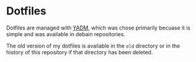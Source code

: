 # Dotfiles

Dotfiles are managed with [YADM](https://yadm.io/), which was chose primarily becuase it is simple and was available in debain repositories.

The old version of my dotfiles is available in the `old` directory or in the history of this repository if that directory has been deleted.

